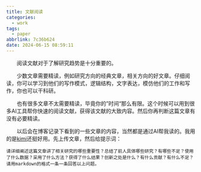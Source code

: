 ```yaml
---
title: 文献阅读
categories:
  - work
tags:
  - paper
abbrlink: 7c36b624
date: 2024-06-15 08:59:11
---
```

&emsp;&emsp;阅读文献对于了解研究趋势是十分重要的。
<!--less-->
&emsp;&emsp;少数文章需要精读，例如研究方向的经典文章，相关方向的好文章。仔细阅读，你可以学习到他们的写作模式，逻辑结构，文字表达，模仿他们的工作和写作，你也可以干科研。

&emsp;&emsp;也有很多文章不太需要精读，毕竟你的”时间“那么有限。这个时候可以用到很多AI工具帮你快速的阅读文献，获得该文献的大致内容。然后你再判断这篇文章有没有必要精读。

&emsp;&emsp;以后会在博客记录下看到的一些文章的内容，当然都是通过AI帮我读的。我用的是[kimi](https://kimi.moonshot.cn/)还挺好用。先上传文章，然后给提示词：
```
请详细阐述这篇文章讲了相关研究的哪些重要性？总结了前人具体哪些研究？有哪些不足？使用了什么数据？采用了什么方法？获得了什么结果？创新之处是什么？有什么贡献？有什么不足？请用markdown的格式一条一条回答以上问题。
```
